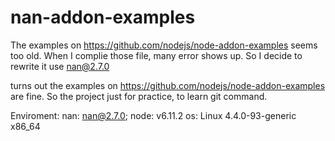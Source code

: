 # nan-addon-examples
The examples on https://github.com/nodejs/node-addon-examples seems too old. When I complie those file, many error shows up. So I decide to rewrite it use nan@2.7.0

turns out the examples on  https://github.com/nodejs/node-addon-examples are fine. So the project just for practice, to learn git command.

Enviroment:
nan: nan@2.7.0;
node: v6.11.2
os: Linux 4.4.0-93-generic x86_64
